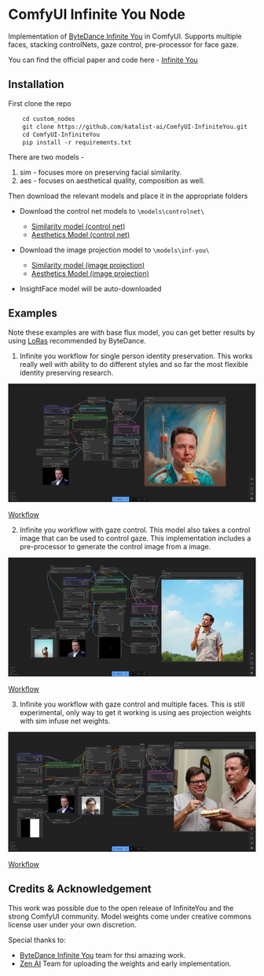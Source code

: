 # ComfyUI Infinite You Node

Implementation of <a href="https://bytedance.github.io/InfiniteYou">ByteDance Infinite You</a> in ComfyUI. Supports multiple faces, stacking controlNets, gaze control, pre-processor for face gaze.

You can find the official paper and code here - <a href="https://bytedance.github.io/InfiniteYou">Infinite You</a>

## Installation

First clone the repo

```shell
    cd custom_nodes
    git clone https://github.com/katalist-ai/ComfyUI-InfiniteYou.git
    cd ComfyUI-InfiniteYou
    pip install -r requirements.txt
```

There are two models - 

1. sim - focuses more on preserving facial similarity.
2. aes - focuses on aesthetical quality, composition as well.

Then download the relevant models and place it in the appropriate folders

- Download the control net models to `\models\controlnet\`
    - [Similarity model (control net)](https://huggingface.co/vuongminhkhoi4/ComfyUI_InfiniteYou/resolve/main/sim_stage1_control_net/sim_stage1_control_net.safetensors)
    - [Aesthetics Model (control net)](https://huggingface.co/vuongminhkhoi4/ComfyUI_InfiniteYou/resolve/main/aes_stage2_control_net/aes_stage2_control.safetensors)

- Download the image projection model to `\models\inf-you\`
    - [Similarity model (image projection)](https://huggingface.co/vuongminhkhoi4/ComfyUI_InfiniteYou/resolve/main/sim_stage1_control_net/sim_stage1_img_proj.bin)
    - [Aesthetics Model (image projection)](https://huggingface.co/vuongminhkhoi4/ComfyUI_InfiniteYou/resolve/main/aes_stage2_control_net/aes_stage2_img_proj.bin)

- InsightFace model will be auto-downloaded

## Examples

Note these examples are with base flux model, you can get better results by using [LoRas](https://huggingface.co/ByteDance/InfiniteYou/tree/main/supports/optional_loras) recommended by ByteDance.

1. Infinite you workflow for single person identity preservation. This works really well with ability to do different styles and so far the most flexible identity preserving research.

<!-- Show examples/nfinite_you.png -->

![alt text](assets/infinite_you.png)

[Workflow](https://github.com/katalist-ai/ComfyUI-InfiniteYou/blob/main/examples/infinite_you.json)

2. Infinite you workflow with gaze control. This model also takes a control image that can be used to control gaze. This implementation includes a pre-processor to generate the control image from a image.

<!-- Show examples/infinite_you_gaze.png -->

![alt text](assets/gaze_control.png)

[Workflow](https://github.com/katalist-ai/ComfyUI-InfiniteYou/blob/main/examples/gaze_control.json)

3. Infinite you workflow with gaze control and multiple faces. This is still experimental, only way to get it working is using aes projection weights with sim infuse net weights.

<!-- Show examples/infinite_you_gaze_multiple.png -->

![alt text](assets/two_characters.png)

[Workflow](https://github.com/katalist-ai/ComfyUI-InfiniteYou/blob/main/examples/two_characters.json)

## Credits & Acknowledgement 

This work was possible due to the open release of InfiniteYou and the strong ComfyUI community. Model weights come under creative commons license user under your own discretion.

Special thanks to:

- <a href="https://bytedance.github.io/InfiniteYou">ByteDance Infinite You</a> team for thsi amazing work. 
- <a href="https://github.com/ZenAI-Vietnam/ComfyUI_InfiniteYou/tree/main">Zen AI</a> Team for uploading the weights and early implementation.
